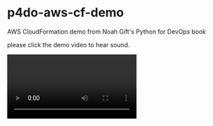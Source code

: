 # p4do-aws-cf-demo
AWS CloudFormation demo from Noah Gift's Python for DevOps book

please click the demo video to hear sound.

![demo](https://user-images.githubusercontent.com/38410965/111997815-cd3cd700-8af1-11eb-96fb-467bb5673f18.mp4)
